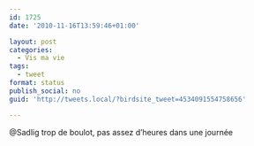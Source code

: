 ```yaml
---
id: 1725
date: '2010-11-16T13:59:46+01:00'

layout: post
categories:
  - Vis ma vie
tags:
  - tweet
format: status
publish_social: no
guid: 'http://tweets.local/?birdsite_tweet=4534091554758656'

---
```


@Sadlig trop de boulot, pas assez d’heures dans une journée